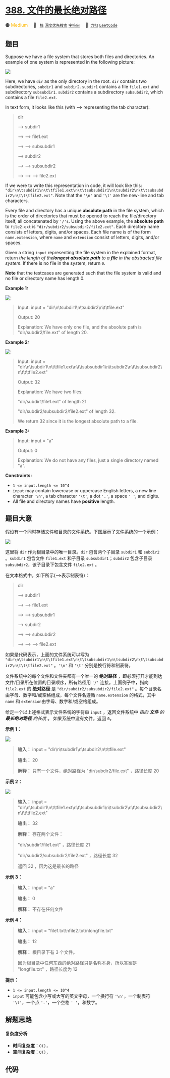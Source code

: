 # [388. 文件的最长绝对路径](https://2xiao.github.io/leetcode-js/problem/0388.html)

🟠 <font color=#ffb800>Medium</font>&emsp; 🔖&ensp; [`栈`](/tag/stack.md) [`深度优先搜索`](/tag/depth-first-search.md) [`字符串`](/tag/string.md)&emsp; 🔗&ensp;[`力扣`](https://leetcode.cn/problems/longest-absolute-file-path) [`LeetCode`](https://leetcode.com/problems/longest-absolute-file-path)

## 题目

Suppose we have a file system that stores both files and directories. An
example of one system is represented in the following picture:

![](https://assets.leetcode.com/uploads/2020/08/28/mdir.jpg)

Here, we have `dir` as the only directory in the root. `dir` contains two
subdirectories, `subdir1` and `subdir2`. `subdir1` contains a file `file1.ext`
and subdirectory `subsubdir1`. `subdir2` contains a subdirectory `subsubdir2`,
which contains a file `file2.ext`.

In text form, it looks like this (with ⟶ representing the tab character):

> 
> 
> 
> 
> 
> dir
> 
> ⟶ subdir1
> 
> ⟶ ⟶ file1.ext
> 
> ⟶ ⟶ subsubdir1
> 
> ⟶ subdir2
> 
> ⟶ ⟶ subsubdir2
> 
> ⟶ ⟶ ⟶ file2.ext
> 
> 

If we were to write this representation in code, it will look like this:
`"dir\n\tsubdir1\n\t\tfile1.ext\n\t\tsubsubdir1\n\tsubdir2\n\t\tsubsubdir2\n\t\t\tfile2.ext"`.
Note that the `'\n'` and `'\t'` are the new-line and tab characters.

Every file and directory has a unique **absolute path** in the file system,
which is the order of directories that must be opened to reach the
file/directory itself, all concatenated by `'/'s`. Using the above example,
the **absolute path** to `file2.ext` is `"dir/subdir2/subsubdir2/file2.ext"`.
Each directory name consists of letters, digits, and/or spaces. Each file name
is of the form `name.extension`, where `name` and `extension` consist of
letters, digits, and/or spaces.

Given a string `input` representing the file system in the explained format,
return _the length of the**longest absolute path** to a **file** in the
abstracted file system_. If there is no file in the system, return `0`.

**Note** that the testcases are generated such that the file system is valid
and no file or directory name has length 0.



**Example 1:**

![](https://assets.leetcode.com/uploads/2020/08/28/dir1.jpg)

> Input: input = "dir\n\tsubdir1\n\tsubdir2\n\t\tfile.ext"
> 
> Output: 20
> 
> Explanation: We have only one file, and the absolute path is "dir/subdir2/file.ext" of length 20.

**Example 2:**

![](https://assets.leetcode.com/uploads/2020/08/28/dir2.jpg)

> Input: input = "dir\n\tsubdir1\n\t\tfile1.ext\n\t\tsubsubdir1\n\tsubdir2\n\t\tsubsubdir2\n\t\t\tfile2.ext"
> 
> Output: 32
> 
> Explanation: We have two files:
> 
> "dir/subdir1/file1.ext" of length 21
> 
> "dir/subdir2/subsubdir2/file2.ext" of length 32.
> 
> We return 32 since it is the longest absolute path to a file.

**Example 3:**

> Input: input = "a"
> 
> Output: 0
> 
> Explanation: We do not have any files, just a single directory named "a".

**Constraints:**

  * `1 <= input.length <= 10^4`
  * `input` may contain lowercase or uppercase English letters, a new line character `'\n'`, a tab character `'\t'`, a dot `'.'`, a space `' '`, and digits.
  * All file and directory names have **positive** length.


## 题目大意

假设有一个同时存储文件和目录的文件系统。下图展示了文件系统的一个示例：

![](https://assets.leetcode.com/uploads/2020/08/28/mdir.jpg)

这里将 `dir` 作为根目录中的唯一目录。`dir` 包含两个子目录 `subdir1` 和 `subdir2` 。`subdir1` 包含文件
`file1.ext` 和子目录 `subsubdir1`；`subdir2` 包含子目录 `subsubdir2`，该子目录下包含文件
`file2.ext` 。

在文本格式中，如下所示(⟶表示制表符)：

> 
> 
> 
> 
> 
> dir
> 
> ⟶ subdir1
> 
> ⟶ ⟶ file1.ext
> 
> ⟶ ⟶ subsubdir1
> 
> ⟶ subdir2
> 
> ⟶ ⟶ subsubdir2
> 
> ⟶ ⟶ ⟶ file2.ext
> 
> 

如果是代码表示，上面的文件系统可以写为
`"dir\n\tsubdir1\n\t\tfile1.ext\n\t\tsubsubdir1\n\tsubdir2\n\t\tsubsubdir2\n\t\t\tfile2.ext"`
。`'\n'` 和 `'\t'` 分别是换行符和制表符。

文件系统中的每个文件和文件夹都有一个唯一的 **绝对路径** ，即必须打开才能到达文件/目录所在位置的目录顺序，所有路径用 `'/'`
连接。上面例子中，指向 `file2.ext` 的 **绝对路径** 是 `"dir/subdir2/subsubdir2/file2.ext"`
。每个目录名由字母、数字和/或空格组成，每个文件名遵循 `name.extension` 的格式，其中 `name` 和
`extension`由字母、数字和/或空格组成。

给定一个以上述格式表示文件系统的字符串 `input` ，返回文件系统中 _指向  **文件**  的 **最长绝对路径** 的长度_ 。
如果系统中没有文件，返回 `0`。



**示例 1：**

![](https://assets.leetcode.com/uploads/2020/08/28/dir1.jpg)

> 
> 
> 
> 
> 
> **输入：** input = "dir\n\tsubdir1\n\tsubdir2\n\t\tfile.ext"
> 
> **输出：** 20
> 
> **解释：** 只有一个文件，绝对路径为 "dir/subdir2/file.ext" ，路径长度 20
> 
> 

**示例 2：**

![](https://assets.leetcode.com/uploads/2020/08/28/dir2.jpg)

> 
> 
> 
> 
> 
> **输入：** input = "dir\n\tsubdir1\n\t\tfile1.ext\n\t\tsubsubdir1\n\tsubdir2\n\t\tsubsubdir2\n\t\t\tfile2.ext"
> 
> **输出：** 32
> 
> **解释：** 存在两个文件：
> 
> "dir/subdir1/file1.ext" ，路径长度 21
> 
> "dir/subdir2/subsubdir2/file2.ext" ，路径长度 32
> 
> 返回 32 ，因为这是最长的路径

**示例 3：**

> 
> 
> 
> 
> 
> **输入：** input = "a"
> 
> **输出：** 0
> 
> **解释：** 不存在任何文件

**示例 4：**

> 
> 
> 
> 
> 
> **输入：** input = "file1.txt\nfile2.txt\nlongfile.txt"
> 
> **输出：** 12
> 
> **解释：** 根目录下有 3 个文件。
> 
> 因为根目录中任何东西的绝对路径只是名称本身，所以答案是 "longfile.txt" ，路径长度为 12
> 
> 



**提示：**

  * `1 <= input.length <= 10^4`
  * `input` 可能包含小写或大写的英文字母，一个换行符 `'\n'`，一个制表符 `'\t'`，一个点 `'.'`，一个空格 `' '`，和数字。


## 解题思路

#### 复杂度分析

- **时间复杂度**：`O()`，
- **空间复杂度**：`O()`，

## 代码

```javascript

```